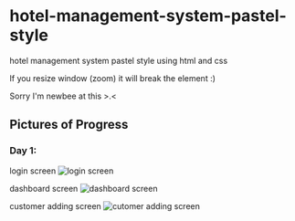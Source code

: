 # hotel-management-system-pastel-style
hotel management system pastel style using html and css

If you resize window (zoom) it will break the element :) 

Sorry I'm newbee at this >.<

## Pictures of Progress

### Day 1: 

login screen
![login screen](https://github.com/nokyalr/hotel-management-system-pastel-style/assets/136596591/5863cb16-5b21-4a46-90f9-4a7d5876079e)

dashboard screen
![dashboard screen](https://github.com/nokyalr/hotel-management-system-pastel-style/assets/136596591/105e20ab-f867-478a-ad78-2531712b2841)

customer adding screen
![cutomer adding screen](https://github.com/nokyalr/hotel-management-system-pastel-style/assets/136596591/53e8dba3-52e5-46d1-a48f-31fc5c4b885b)
